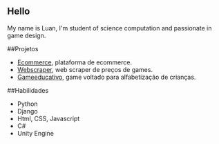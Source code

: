 ## Hello ##

My name is Luan, I'm student of science computation and passionate in game design.

##Projetos

- [Ecommerce](https://www.google.com), plataforma de ecommerce.
- [Webscraper](https://www.github.com), web scraper de preços de games.
- [Gameeducativo](https://www.wikipedia.org), game voltado para alfabetização de crianças.

##Habilidades

- Python
- Django
- Html, CSS, Javascript
- C#
- Unity Engine
